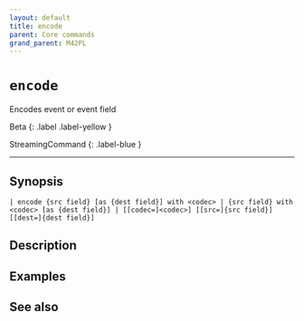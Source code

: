 ```yaml
---
layout: default
title: encode
parent: Core commands
grand_parent: M42PL
---
```


# `encode`

Encodes event or event field

Beta
{: .label .label-yellow }

StreamingCommand
{: .label-blue }

---



## Synopsis

```shell
| encode {src field} [as {dest field}] with <codec> | {src field} with <codec> [as {dest field}] | [[codec=]<codec>] [[src=]{src field}] [[dest=]{dest field}]
```


## Description

## Examples

## See also

